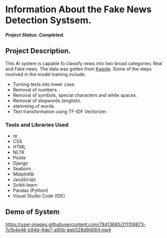 # Information About the Fake News Detection Systsem.
##### Project Status: Completed.

## Project Description.
<p> This AI system is capable fo classify news into two broad categories: Real and Fake news. The data was gotten from <a href= "https://www.kaggle.com/datasets/clmentbisaillon/fake-and-real-news-dataset">Kaggle</a>. Some of the steps involved in the model training include:

- Turning texts into lower case.
- Removal of numbers.
- Removal of symbols, special characters and white spaces.
- Removal of stopwords (english).
- stemming of words.
- Text transformation using TF-IDF Vectorizer.

### Tools and Libraries Used
- re
- CSS
- HTML
- NLTK
- Pickle
- Django
- Seaborn
- Matplotlib
- JavaScript
- Scikit-learn
- Pandas (Python)
- Visual Studio Code (IDE)

## Demo of System

https://user-images.githubusercontent.com/78413685/211159873-7cfb4e48-b94d-4de7-a90b-beb528d9d064.mp4
